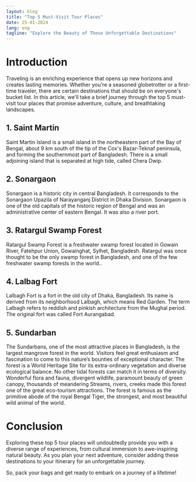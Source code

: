 ```yaml
---
layout: blog
title: "Top 5 Must-Visit Tour Places"
date: 25-01-2024
lang: eng
tagline: "Explore the Beauty of These Unforgettable Destinations"
---
```


# Introduction

Traveling is an enriching experience that opens up new horizons and creates lasting memories. Whether you're a seasoned globetrotter or a first-time traveler, there are certain destinations that should be on everyone's bucket list. In this article, we'll take a brief journey through the top 5 must-visit tour places that promise adventure, culture, and breathtaking landscapes.

## 1. Saint Martin

Saint Martin Island is a small island in the northeastern part of the Bay of Bengal, about 9 km south of the tip of the Cox's Bazar-Teknaf peninsula, and forming the southernmost part of Bangladesh. There is a small adjoining island that is separated at high tide, called Chera Dwip.

## 2. Sonargaon

Sonargaon is a historic city in central Bangladesh. It corresponds to the Sonargaon Upazila of Narayanganj District in Dhaka Division. Sonargaon is one of the old capitals of the historic region of Bengal and was an administrative center of eastern Bengal. It was also a river port.

## 3. Ratargul Swamp Forest

Ratargul Swamp Forest is a freshwater swamp forest located in Gowain River, Fatehpur Union, Gowainghat, Sylhet, Bangladesh. Ratargul was once thought to be the only swamp forest in Bangladesh, and one of the few freshwater swamp forests in the world..

## 4. Lalbag Fort

Lalbagh Fort is a fort in the old city of Dhaka, Bangladesh. Its name is derived from its neighborhood Lalbagh, which means Red Garden. The term Lalbagh refers to reddish and pinkish architecture from the Mughal period. The original fort was called Fort Aurangabad.

## 5. Sundarban

The Sundarbans, one of the most attractive places in Bangladesh, is the largest mangrove forest in the world. Visitors feel great enthusiasm and fascination to come to this nature’s bounties of exceptional character. The forest is a World Heritage Site for its extra-ordinary vegetation and diverse ecological balance. No other tidal forests can match it in terms of diversity. Wonderful flora and fauna, divergent wildlife, paramount beauty of green canopy, thousands of meandering Streams, rivers, creeks made this forest one of the great eco-tourism attractions. The forest is famous as the primitive abode of the royal Bengal Tiger, the strongest, and most beautiful wild animal of the world.
# Conclusion

Exploring these top 5 tour places will undoubtedly provide you with a diverse range of experiences, from cultural immersion to awe-inspiring natural beauty. As you plan your next adventure, consider adding these destinations to your itinerary for an unforgettable journey.

So, pack your bags and get ready to embark on a journey of a lifetime!
